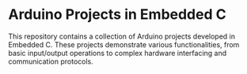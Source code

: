 # Arduino Projects in Embedded C

This repository contains a collection of Arduino projects developed in Embedded C. These projects demonstrate various functionalities, from basic input/output operations to complex hardware interfacing and communication protocols.

